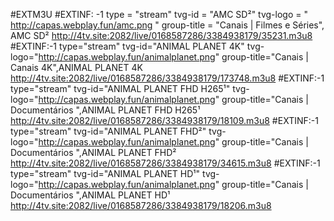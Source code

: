 #EXTM3U
#EXTINF: -1 type = "stream" tvg-id = "AMC SD²" tvg-logo = " http://capas.webplay.fun/amc.png " group-title = "Canais | Filmes e Séries", AMC SD²
http://4tv.site:2082/live/0168587286/3384938179/35231.m3u8
#EXTINF:-1 type="stream" tvg-id="ANIMAL PLANET 4K" tvg-logo="http://capas.webplay.fun/animalplanet.png" group-title="Canais | Canais 4K",ANIMAL PLANET 4K
http://4tv.site:2082/live/0168587286/3384938179/173748.m3u8
#EXTINF:-1 type="stream" tvg-id="ANIMAL PLANET FHD H265¹" tvg-logo="http://capas.webplay.fun/animalplanet.png" group-title="Canais | Documentários ",ANIMAL PLANET FHD H265¹
http://4tv.site:2082/live/0168587286/3384938179/18109.m3u8
#EXTINF:-1 type="stream" tvg-id="ANIMAL PLANET FHD²" tvg-logo="http://capas.webplay.fun/animalplanet.png" group-title="Canais | Documentários ",ANIMAL PLANET FHD²
http://4tv.site:2082/live/0168587286/3384938179/34615.m3u8
#EXTINF:-1 type="stream" tvg-id="ANIMAL PLANET HD¹" tvg-logo="http://capas.webplay.fun/animalplanet.png" group-title="Canais | Documentários ",ANIMAL PLANET HD¹
http://4tv.site:2082/live/0168587286/3384938179/18206.m3u8
